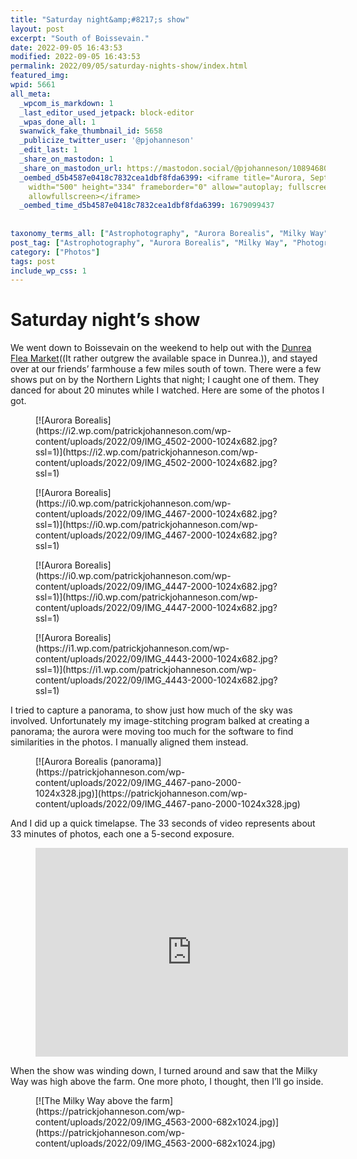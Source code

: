 ```yaml
---
title: "Saturday night&amp;#8217;s show"
layout: post
excerpt: "South of Boissevain."
date: 2022-09-05 16:43:53
modified: 2022-09-05 16:43:53
permalink: 2022/09/05/saturday-nights-show/index.html
featured_img: 
wpid: 5661
all_meta: 
  _wpcom_is_markdown: 1
  _last_editor_used_jetpack: block-editor
  _wpas_done_all: 1
  swanwick_fake_thumbnail_id: 5658
  _publicize_twitter_user: '@pjohanneson'
  _edit_last: 1
  _share_on_mastodon: 1
  _share_on_mastodon_url: https://mastodon.social/@pjohanneson/108946800018636715
  _oembed_d5b4587e0418c7832cea1dbf8fda6399: <iframe title="Aurora, Sept. 3, 2022" src="https://player.vimeo.com/video/746593702?h=9a3f305d9c&amp;dnt=1&amp;app_id=122963"
    width="500" height="334" frameborder="0" allow="autoplay; fullscreen; picture-in-picture"
    allowfullscreen></iframe>
  _oembed_time_d5b4587e0418c7832cea1dbf8fda6399: 1679099437
  
  
taxonomy_terms_all: ["Astrophotography", "Aurora Borealis", "Milky Way", "Photography", "Photos"]
post_tag: ["Astrophotography", "Aurora Borealis", "Milky Way", "Photography"]
category: ["Photos"]
tags: post
include_wp_css: 1
---
```


# Saturday night&#8217;s show

We went down to Boissevain on the weekend to help out with the [Dunrea Flea Market](https://www.facebook.com/tdrfm/posts/5728226923907227)((It rather outgrew the available space in Dunrea.)), and stayed over at our friends’ farmhouse a few miles south of town. There were a few shows put on by the Northern Lights that night; I caught one of them. They danced for about 20 minutes while I watched. Here are some of the photos I got.

<div class="wp-block-jetpack-tiled-gallery aligncenter is-style-rectangular"><div class="tiled-gallery__gallery"><div class="tiled-gallery__row"><div class="tiled-gallery__col" style="flex-basis:66.78747%"><figure class="tiled-gallery__item">[![Aurora Borealis](https://i2.wp.com/patrickjohanneson.com/wp-content/uploads/2022/09/IMG_4502-2000-1024x682.jpg?ssl=1)](https://i2.wp.com/patrickjohanneson.com/wp-content/uploads/2022/09/IMG_4502-2000-1024x682.jpg?ssl=1)</figure></div><div class="tiled-gallery__col" style="flex-basis:33.21253%"><figure class="tiled-gallery__item">[![Aurora Borealis](https://i0.wp.com/patrickjohanneson.com/wp-content/uploads/2022/09/IMG_4467-2000-1024x682.jpg?ssl=1)](https://i0.wp.com/patrickjohanneson.com/wp-content/uploads/2022/09/IMG_4467-2000-1024x682.jpg?ssl=1)</figure><figure class="tiled-gallery__item">[![Aurora Borealis](https://i0.wp.com/patrickjohanneson.com/wp-content/uploads/2022/09/IMG_4447-2000-1024x682.jpg?ssl=1)](https://i0.wp.com/patrickjohanneson.com/wp-content/uploads/2022/09/IMG_4447-2000-1024x682.jpg?ssl=1)</figure></div></div><div class="tiled-gallery__row"><div class="tiled-gallery__col" style="flex-basis:100.00000%"><figure class="tiled-gallery__item">[![Aurora Borealis](https://i1.wp.com/patrickjohanneson.com/wp-content/uploads/2022/09/IMG_4443-2000-1024x682.jpg?ssl=1)](https://i1.wp.com/patrickjohanneson.com/wp-content/uploads/2022/09/IMG_4443-2000-1024x682.jpg?ssl=1)</figure></div></div></div></div>I tried to capture a panorama, to show just how much of the sky was involved. Unfortunately my image-stitching program balked at creating a panorama; the aurora were moving too much for the software to find similarities in the photos. I manually aligned them instead.

<figure class="wp-block-image size-large">[![Aurora Borealis (panorama)](https://patrickjohanneson.com/wp-content/uploads/2022/09/IMG_4467-pano-2000-1024x328.jpg)](https://patrickjohanneson.com/wp-content/uploads/2022/09/IMG_4467-pano-2000-1024x328.jpg)</figure>And I did up a quick timelapse. The 33 seconds of video represents about 33 minutes of photos, each one a 5-second exposure.

<figure class="wp-block-embed is-type-video is-provider-vimeo wp-block-embed-vimeo"><div class="wp-block-embed__wrapper"><iframe allow="autoplay; fullscreen; picture-in-picture" allowfullscreen="" frameborder="0" height="334" loading="lazy" src="https://player.vimeo.com/video/746593702?h=9a3f305d9c&dnt=1&app_id=122963" title="Aurora, Sept. 3, 2022" width="500"></iframe></div></figure>When the show was winding down, I turned around and saw that the Milky Way was high above the farm. One more photo, I thought, then I’ll go inside.

<figure class="wp-block-image size-large">[![The Milky Way above the farm](https://patrickjohanneson.com/wp-content/uploads/2022/09/IMG_4563-2000-682x1024.jpg)](https://patrickjohanneson.com/wp-content/uploads/2022/09/IMG_4563-2000-682x1024.jpg)</figure>